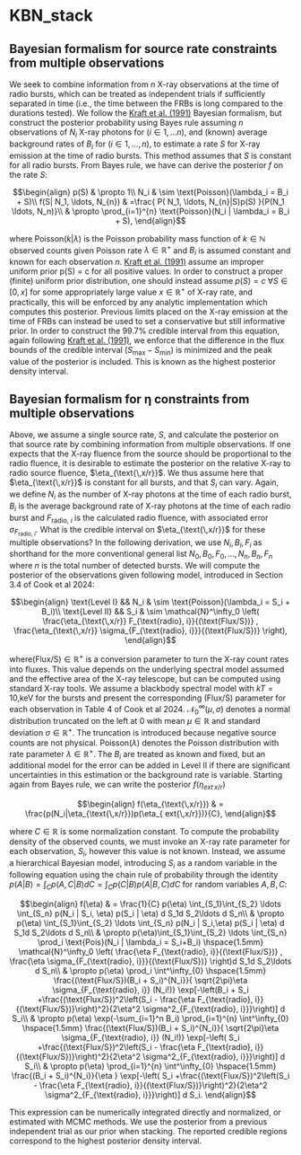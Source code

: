 # KBN_stack

## Bayesian formalism for source rate constraints from multiple observations
We seek to combine information from $n$ X-ray observations at the time of radio bursts, which can be treated as independent trials if sufficiently separated in time (i.e., the time between the FRBs is long compared to the durations tested). We follow the [Kraft et al. (1991)](https://ui.adsabs.harvard.edu/abs/1991ApJ...374..344K/abstract) Bayesian formalism, but construct the posterior probability using Bayes rule assuming $n$ observations of $N_i$ X-ray photons for $(i \in 1, \ldots n)$, and (known) average background rates of $B_i$ for $(i \in 1, \ldots, n)$, to estimate a rate $S$ for X-ray emission at the time of radio bursts. This method assumes that $S$ is constant for all radio bursts. From Bayes rule, we have can derive the posterior $f$ on the rate $S$:
```math
\begin{align}
p(S) & \propto 1\\
N_i & \sim \text{Poisson}(\lambda_i = B_i + S)\\
    f(S| N_1, \ldots, N_{n}) & =\frac{ P( N_1, \ldots, N_{n}|S)p(S)  }{P(N_1 \ldots, N_n)}\\
    & \propto \prod_{i=1}^{n} \text{Poisson}(N_i | \lambda_i = B_i + S), 
\end{align}
```

where $\text{Poisson}(k| \lambda)$ is the Poisson probability mass function of $k \in \mathbb{N}$ observed counts given Poisson rate $\lambda \in \mathbb{R}^+$ and $B_i$ is assumed constant and known for each observation $n$.  [Kraft et al. (1991)](https://ui.adsabs.harvard.edu/abs/1991ApJ...374..344K/abstract) assume an improper uniform prior p(S) = c for all positive values. In order to construct a proper (finite) uniform prior distribution, one should instead assume $p(S) = c \ \forall S \in [0,x]$ for some appropriately large value $x \in \mathbb{R}^+$ of X-ray rate, and practically, this will be enforced by any analytic implementation which computes this posterior. 
Previous limits placed on the X-ray emission at the time of FRBs can instead be used to set a conservative but still informative prior.
In order to construct the 99.7\% credible interval from this equation, again following [Kraft et al. (1991)](https://ui.adsabs.harvard.edu/abs/1991ApJ...374..344K/abstract), we enforce that the difference in the flux bounds of the credible interval ($S_{\text{max}}-S_{\text{min}}$) is minimized and the peak value of the posterior is included. This is known as the highest posterior density interval. 

## Bayesian formalism for η constraints from multiple observations

Above, we assume a single source rate, $S$, and calculate the posterior on that source rate by combining information from multiple observations. If one expects that the X-ray fluence from the source should be proportional to the radio fluence, it is desirable to estimate the posterior on the relative X-ray to radio source fluence, $\eta_{\text{\,x/r}}$. We thus assume here that $\eta_{\text{\,x/r}}$ is constant for all bursts, and that $S_i$ can vary. Again, we define $N_i$ as the number of X-ray photons at the time of each radio burst, $B_i$ is the average background rate of X-ray photons at the time of each radio burst and $F_{\text{radio, }i}$ is the calculated radio fluence, with associated error $\sigma_{F_{\text{radio, }i}}$. What is the credible interval on $\eta_{\text{\,x/r}}$ for these multiple observations? In the following derivation, we use $N_i, B_i, F_i$ as shorthand for the more conventional general list $N_0, B_0, F_0, \ldots, N_n, B_n, F_n$ where $n$ is the total number of detected bursts. We will compute the posterior of the observations given following model, introduced in Section 3.4 of Cook et al 2024:
```math
\begin{align}
  \text{Level I} &&  N_i & \sim \text{Poisson}(\lambda_i = S_i + B_i)\\
   \text{Level II} && S_i & \sim \mathcal{N}^\infty_0  \left( \frac{\eta_{\text{\,x/r}} F_{\text{radio}, i}}{(\text{Flux/S})} , \frac{\eta_{\text{\,x/r}} \sigma_{F_{\text{radio}, i}}}{(\text{Flux/S})} \right), 
\end{align}
```
where(Flux/S)$\in \mathbb{R}^+$ is a conversion parameter to turn the X-ray count rates into fluxes. This value depends on the underlying spectral model assumed and the effective area of the X-ray telescope, but can be computed using standard X-ray tools. We assume a blackbody spectral model with $kT = 10$\,keV for the bursts and present the corresponding (Flux/S) parameter for each observation in Table 4 of Cook et al 2024.  $\mathcal{N}_0^\infty (\mu, \sigma)$ denotes a normal distribution truncated on the left at $0$ with mean $\mu \in \mathbb{R}$ and standard deviation $\sigma \in \mathbb{R}^+$. The truncation is introduced because negative source counts are not physical. Poisson$(\lambda)$ denotes the Poisson distribution with rate parameter $\lambda \in \mathbb{R}^+$. The $B_i$ are treated as known and fixed, but an additional model for the error can be added in Level II if there are significant uncertainties in this estimation or the background rate is variable. 
Starting again from Bayes rule, we can write the posterior $f(\eta_{	ext{\,x/r}})$
```math
\begin{align}
    f(\eta_{\text{\,x/r}}) & = \frac{p(N_i|\eta_{\text{\,x/r}})p(\eta_{	ext{\,x/r}})}{C},
\end{align}
```
 where $C\in \mathbb{R}$ is some normalization constant. To compute the probability density of the observed counts, we must invoke an X-ray rate parameter for each observation, $S_i$, however this value is not known. Instead, we assume a hierarchical Bayesian model, introducing $S_i$ as a random variable in the following equation using the chain rule of probability through the identity $p(A|B) = \int_C p(A,C|B) d C = \int_C p(C|B) p(A|B,C)d C$ for random variables $A,B,C$:
```math
\begin{align}
 f(\eta) & = \frac{1}{C} p(\eta) \int_{S_1}\int_{S_2} \ldots \int_{S_n} p(N_i | S_i, \eta) p(S_i | \eta) d S_1d S_2\ldots d S_n\\
    & \propto p(\eta) \int_{S_1}\int_{S_2} \ldots \int_{S_n} p(N_i | S_i,\eta) p(S_i | \eta) d S_1d S_2\ldots d S_n\\
    & \propto p(\eta)\int_{S_1}\int_{S_2} \ldots \int_{S_n} \prod_i \text{Pois}(N_i | \lambda_i = S_i+B_i) \hspace{1.5mm} \mathcal{N}^\infty_0  \left( \frac{\eta F_{\text{radio}, i}}{(\text{Flux/S})} , \frac{\eta \sigma_{F_{\text{radio}, i}}}{(\text{Flux/S})} \right)d S_1d S_2\ldots d S_n\\
    & \propto p(\eta) \prod_i \int^\infty_{0} 
      \hspace{1.5mm} 
      \frac{(\text{Flux/S})(B_i + S_i)^{N_i}}{ \sqrt{2\pi}\eta \sigma_{F_{\text{radio}, i}} (N_i!)} \exp[-\left(B_i + S_i +\frac{(\text{Flux/S})^2\left(S_i - \frac{\eta F_{\text{radio}, i}}{(\text{Flux/S})}\right)^2}{2\eta^2 \sigma^2_{F_{\text{radio}, i}}}\right)]
 d S_i\\
     & \propto p(\eta) \exp(-\sum_{i=1}^n  B_i) \prod_{i=1}^{n} \int^\infty_{0} 
      \hspace{1.5mm} 
      \frac{(\text{Flux/S})(B_i + S_i)^{N_i}}{ \sqrt{2\pi}\eta \sigma_{F_{\text{radio}, i}} (N_i!)} \exp[-\left( S_i +\frac{(\text{Flux/S})^2\left(S_i - \frac{\eta F_{\text{radio}, i}}{(\text{Flux/S})}\right)^2}{2\eta^2 \sigma^2_{F_{\text{radio}, i}}}\right)]
 d S_i\\
 & \propto p(\eta)  \prod_{i=1}^{n} \int^\infty_{0} 
      \hspace{1.5mm} 
      \frac{(B_i + S_i)^{N_i}}{\eta } \exp[-\left( S_i +\frac{(\text{Flux/S})^2\left(S_i - \frac{\eta F_{\text{radio}, i}}{(\text{Flux/S})}\right)^2}{2\eta^2 \sigma^2_{F_{\text{radio}, i}}}\right)]
 d S_i. 
\end{align}
```
This expression can be numerically integrated directly and normalized, or estimated with MCMC methods. We use the posterior from a previous independent trial as our prior when stacking. The reported credible regions correspond to the highest posterior density interval.  
